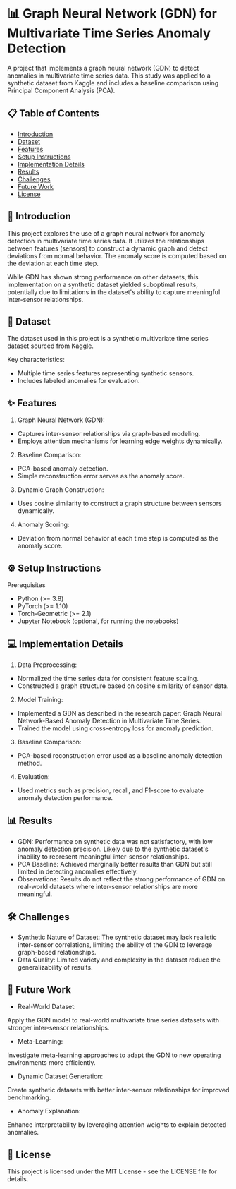# 📊 Graph Neural Network (GDN) for Multivariate Time Series Anomaly Detection
A project that implements a graph neural network (GDN) to detect anomalies in multivariate time series data. This study was applied to a synthetic dataset from Kaggle and includes a baseline comparison using Principal Component Analysis (PCA).

## 📋 Table of Contents

- [Introduction](#introduction)
- [Dataset](#dataset)
- [Features](#features)
- [Setup Instructions](#setup-instructions)
- [Implementation Details](#implementation-details)
- [Results](#results)
- [Challenges](#challenges)
- [Future Work](#future-work)
- [License](#license)
## 📖 Introduction
This project explores the use of a graph neural network for anomaly detection in multivariate time series data. It utilizes the relationships between features (sensors) to construct a dynamic graph and detect deviations from normal behavior. The anomaly score is computed based on the deviation at each time step.

While GDN has shown strong performance on other datasets, this implementation on a synthetic dataset yielded suboptimal results, potentially due to limitations in the dataset's ability to capture meaningful inter-sensor relationships.

## 📁 Dataset
The dataset used in this project is a synthetic multivariate time series dataset sourced from Kaggle.

Key characteristics:

- Multiple time series features representing synthetic sensors.
- Includes labeled anomalies for evaluation.
## ✨ Features
1. Graph Neural Network (GDN):

- Captures inter-sensor relationships via graph-based modeling.
- Employs attention mechanisms for learning edge weights dynamically.
2. Baseline Comparison:

- PCA-based anomaly detection.
- Simple reconstruction error serves as the anomaly score.
3. Dynamic Graph Construction:

- Uses cosine similarity to construct a graph structure between sensors dynamically.
4. Anomaly Scoring:

- Deviation from normal behavior at each time step is computed as the anomaly score.
## ⚙️ Setup Instructions
Prerequisites
- Python (>= 3.8)
- PyTorch (>= 1.10)
- Torch-Geometric (>= 2.1)
- Jupyter Notebook (optional, for running the notebooks)


## 💻 Implementation Details
1. Data Preprocessing:

- Normalized the time series data for consistent feature scaling.
- Constructed a graph structure based on cosine similarity of sensor data.
2. Model Training:

- Implemented a GDN as described in the research paper: Graph Neural Network-Based Anomaly Detection in Multivariate Time Series.
- Trained the model using cross-entropy loss for anomaly prediction.
3. Baseline Comparison:

- PCA-based reconstruction error used as a baseline anomaly detection method.
4. Evaluation:

- Used metrics such as precision, recall, and F1-score to evaluate anomaly detection performance.
## 📊 Results
- GDN: Performance on synthetic data was not satisfactory, with low anomaly detection precision.
Likely due to the synthetic dataset's inability to represent meaningful inter-sensor relationships.
- PCA Baseline: Achieved marginally better results than GDN but still limited in detecting anomalies effectively.
- Observations: Results do not reflect the strong performance of GDN on real-world datasets where inter-sensor relationships are more meaningful.
## 🛠️ Challenges
- Synthetic Nature of Dataset: The synthetic dataset may lack realistic inter-sensor correlations, limiting the ability of the GDN to leverage graph-based relationships.
- Data Quality: Limited variety and complexity in the dataset reduce the generalizability of results.
## 🚀 Future Work
- Real-World Dataset:

Apply the GDN model to real-world multivariate time series datasets with stronger inter-sensor relationships.
- Meta-Learning:

Investigate meta-learning approaches to adapt the GDN to new operating environments more efficiently.
- Dynamic Dataset Generation:

Create synthetic datasets with better inter-sensor relationships for improved benchmarking.
- Anomaly Explanation:

Enhance interpretability by leveraging attention weights to explain detected anomalies.
## 📄 License
This project is licensed under the MIT License - see the LICENSE file for details.
